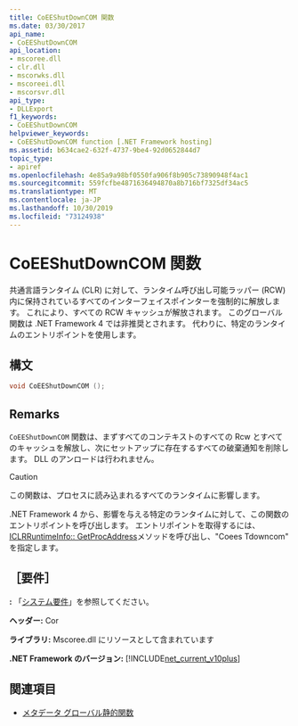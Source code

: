 ```yaml
---
title: CoEEShutDownCOM 関数
ms.date: 03/30/2017
api_name:
- CoEEShutDownCOM
api_location:
- mscoree.dll
- clr.dll
- mscorwks.dll
- mscoreei.dll
- mscorsvr.dll
api_type:
- DLLExport
f1_keywords:
- CoEEShutDownCOM
helpviewer_keywords:
- CoEEShutDownCOM function [.NET Framework hosting]
ms.assetid: b634cae2-632f-4737-9be4-92d0652844d7
topic_type:
- apiref
ms.openlocfilehash: 4e85a9a98bf0550fa906f8b905c73890948f4ac1
ms.sourcegitcommit: 559fcfbe4871636494870a8b716bf7325df34ac5
ms.translationtype: MT
ms.contentlocale: ja-JP
ms.lasthandoff: 10/30/2019
ms.locfileid: "73124938"
---
```

# <a name="coeeshutdowncom-function"></a>CoEEShutDownCOM 関数
共通言語ランタイム (CLR) に対して、ランタイム呼び出し可能ラッパー (RCW) 内に保持されているすべてのインターフェイスポインターを強制的に解放します。 これにより、すべての RCW キャッシュが解放されます。 このグローバル関数は .NET Framework 4 では非推奨とされます。 代わりに、特定のランタイムのエントリポイントを使用します。  
  
## <a name="syntax"></a>構文  
  
```cpp  
void CoEEShutDownCOM ();  
```  
  
## <a name="remarks"></a>Remarks  
 `CoEEShutDownCOM` 関数は、まずすべてのコンテキストのすべての Rcw とすべてのキャッシュを解放し、次にセットアップに存在するすべての破棄通知を削除します。 DLL のアンロードは行われません。  
  
> [!CAUTION]
> この関数は、プロセスに読み込まれるすべてのランタイムに影響します。  
  
 .NET Framework 4 から、影響を与える特定のランタイムに対して、この関数のエントリポイントを呼び出します。 エントリポイントを取得するには、 [ICLRRuntimeInfo:: GetProcAddress](../../../../docs/framework/unmanaged-api/hosting/iclrruntimeinfo-getprocaddress-method.md)メソッドを呼び出し、"Coees Tdowncom" を指定します。  
  
## <a name="requirements"></a>［要件］  
 **:** 「[システム要件](../../../../docs/framework/get-started/system-requirements.md)」を参照してください。  
  
 **ヘッダー:** Cor  
  
 **ライブラリ:** Mscoree.dll にリソースとして含まれています  
  
 **.NET Framework のバージョン:** [!INCLUDE[net_current_v10plus](../../../../includes/net-current-v10plus-md.md)]  
  
## <a name="see-also"></a>関連項目

- [メタデータ グローバル静的関数](../../../../docs/framework/unmanaged-api/metadata/metadata-global-static-functions.md)

